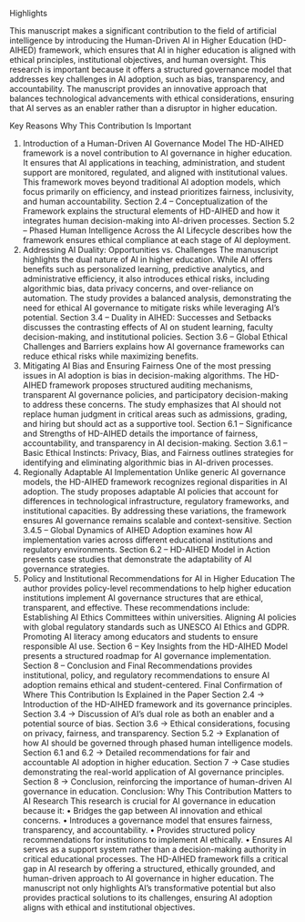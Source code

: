 Highlights

This manuscript makes a significant contribution to the field of artificial intelligence by introducing the Human-Driven AI in Higher Education (HD-AIHED) framework, which ensures that AI in higher education is aligned with ethical principles, institutional objectives, and human oversight. This research is important because it offers a structured governance model that addresses key challenges in AI adoption, such as bias, transparency, and accountability. The manuscript provides an innovative approach that balances technological advancements with ethical considerations, ensuring that AI serves as an enabler rather than a disruptor in higher education.

Key Reasons Why This Contribution Is Important
1. Introduction of a Human-Driven AI Governance Model
The HD-AIHED framework is a novel contribution to AI governance in higher education. It ensures that AI applications in teaching, administration, and student support are monitored, regulated, and aligned with institutional values. This framework moves beyond traditional AI adoption models, which focus primarily on efficiency, and instead prioritizes fairness, inclusivity, and human accountability.
Section 2.4 – Conceptualization of the Framework explains the structural elements of HD-AIHED and how it integrates human decision-making into AI-driven processes.
Section 5.2 – Phased Human Intelligence Across the AI Lifecycle describes how the framework ensures ethical compliance at each stage of AI deployment.
2. Addressing AI Duality: Opportunities vs. Challenges
The manuscript highlights the dual nature of AI in higher education. While AI offers benefits such as personalized learning, predictive analytics, and administrative efficiency, it also introduces ethical risks, including algorithmic bias, data privacy concerns, and over-reliance on automation. The study provides a balanced analysis, demonstrating the need for ethical AI governance to mitigate risks while leveraging AI’s potential.
Section 3.4 – Duality in AIHED: Successes and Setbacks discusses the contrasting effects of AI on student learning, faculty decision-making, and institutional policies.
Section 3.6 – Global Ethical Challenges and Barriers explains how AI governance frameworks can reduce ethical risks while maximizing benefits.
3. Mitigating AI Bias and Ensuring Fairness
One of the most pressing issues in AI adoption is bias in decision-making algorithms. The HD-AIHED framework proposes structured auditing mechanisms, transparent AI governance policies, and participatory decision-making to address these concerns. The study emphasizes that AI should not replace human judgment in critical areas such as admissions, grading, and hiring but should act as a supportive tool.
Section 6.1 – Significance and Strengths of HD-AIHED details the importance of fairness, accountability, and transparency in AI decision-making.
Section 3.6.1 – Basic Ethical Instincts: Privacy, Bias, and Fairness outlines strategies for identifying and eliminating algorithmic bias in AI-driven processes.
4. Regionally Adaptable AI Implementation
Unlike generic AI governance models, the HD-AIHED framework recognizes regional disparities in AI adoption. The study proposes adaptable AI policies that account for differences in technological infrastructure, regulatory frameworks, and institutional capacities. By addressing these variations, the framework ensures AI governance remains scalable and context-sensitive.
Section 3.4.5 – Global Dynamics of AIHED Adoption examines how AI implementation varies across different educational institutions and regulatory environments.
Section 6.2 – HD-AIHED Model in Action presents case studies that demonstrate the adaptability of AI governance strategies.
5. Policy and Institutional Recommendations for AI in Higher Education
The author provides policy-level recommendations to help higher education institutions implement AI governance structures that are ethical, transparent, and effective. These recommendations include:
Establishing AI Ethics Committees within universities.
Aligning AI policies with global regulatory standards such as UNESCO AI Ethics and GDPR.
Promoting AI literacy among educators and students to ensure responsible AI use.
Section 6 – Key Insights from the HD-AIHED Model presents a structured roadmap for AI governance implementation.
Section 8 – Conclusion and Final Recommendations provides institutional, policy, and regulatory recommendations to ensure AI adoption remains ethical and student-centered.
Final Confirmation of Where This Contribution Is Explained in the Paper
Section 2.4 → Introduction of the HD-AIHED framework and its governance principles.
Section 3.4 → Discussion of AI’s dual role as both an enabler and a potential source of bias.
Section 3.6 → Ethical considerations, focusing on privacy, fairness, and transparency.
Section 5.2 → Explanation of how AI should be governed through phased human intelligence models.
Section 6.1 and 6.2 → Detailed recommendations for fair and accountable AI adoption in higher education.
Section 7 → Case studies demonstrating the real-world application of AI governance principles.
Section 8 → Conclusion, reinforcing the importance of human-driven AI governance in education.
Conclusion: Why This Contribution Matters to AI Research
This research is crucial for AI governance in education because it:
•	Bridges the gap between AI innovation and ethical concerns.
•	Introduces a governance model that ensures fairness, transparency, and accountability.
•	Provides structured policy recommendations for institutions to implement AI ethically.
•	Ensures AI serves as a support system rather than a decision-making authority in critical educational processes.
The HD-AIHED framework fills a critical gap in AI research by offering a structured, ethically grounded, and human-driven approach to AI governance in higher education. The manuscript not only highlights AI’s transformative potential but also provides practical solutions to its challenges, ensuring AI adoption aligns with ethical and institutional objectives.




